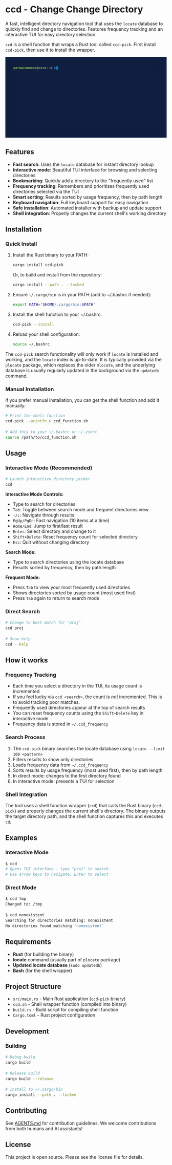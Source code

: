 # ccd - Change Change Directory

A fast, intelligent directory navigation tool that uses the `locate` database to quickly find and change to directories. Features frequency tracking and an interactive TUI for easy directory selection.

`ccd` is a shell function that wraps a Rust tool called `ccd-pick`. First install `ccd-pick`, then use it to install the wrapper.

![Animation showing core functionality](vhs.gif)

## Features

- **Fast search**: Uses the `locate` database for instant directory lookup
- **Interactive mode**: Beautiful TUI interface for browsing and selecting directories
- **Bookmarking**: Quickly add a directory to the "frequently used" list
- **Frequency tracking**: Remembers and prioritizes frequently used directories selected via the TUI
- **Smart sorting**: Results sorted by usage frequency, then by path length
- **Keyboard navigation**: Full keyboard support for easy navigation
- **Safe installation**: Automated installer with backup and update support
- **Shell integration**: Properly changes the current shell's working directory

## Installation

### Quick Install

1. Install the Rust binary to your PATH:

   ```bash
   cargo install ccd-pick
   ```

   Or, to build and install from the repository:

   ```bash
   cargo install --path . --locked
   ```

2. Ensure `~/.cargo/bin` is in your PATH (add to ~/.bashrc if needed):
   ```bash
   export PATH="$HOME/.cargo/bin:$PATH"
   ```

3. Install the shell function to your ~/.bashrc:
   ```bash
   ccd-pick --install
   ```

4. Reload your shell configuration:
   ```bash
   source ~/.bashrc
   ```

The `ccd-pick` search functionality will only work if `locate` is installed and working, and the
`locate` index is up-to-date. It is typically provided via the `plocate` package, which replaces
the older `mlocate`, and the underlying database is usually regularly updated in the background
via the `updatedb` command.

### Manual Installation

If you prefer manual installation, you can get the shell function and add it manually:
```bash
# Print the shell function
ccd-pick --printfn > ccd_function.sh

# Add this to your ~/.bashrc or ~/.zshrc
source /path/to/ccd_function.sh
```

## Usage

### Interactive Mode (Recommended)
```bash
# Launch interactive directory picker
ccd
```

**Interactive Mode Controls:**
- Type to search for directories
- `Tab`: Toggle between search mode and frequent directories view
- `↑/↓`: Navigate through results
- `PgUp/PgDn`: Fast navigation (10 items at a time)
- `Home/End`: Jump to first/last result
- `Enter`: Select directory and change to it
- `Shift+Delete`: Reset frequency count for selected directory
- `Esc`: Quit without changing directory

**Search Mode:**
- Type to search directories using the locate database
- Results sorted by frequency, then by path length

**Frequent Mode:**
- Press `Tab` to view your most frequently used directories
- Shows directories sorted by usage count (most used first)
- Press `Tab` again to return to search mode


### Direct Search
```bash
# Change to best match for "proj"
ccd proj

# Show help
ccd --help
```

## How it works

### Frequency Tracking
- Each time you select a directory in the TUI, its usage count is incremented
- If you feel lucky via `ccd <search>`, the count is _not_ incremented. This is to avoid tracking poor matches.
- Frequently used directories appear at the top of search results
- You can reset frequency counts using the `Shift+Delete` key in interactive mode
- Frequency data is stored in `~/.ccd_frequency`

### Search Process
1. The `ccd-pick` binary searches the locate database using `locate --limit 100 <pattern>`
2. Filters results to show only directories
3. Loads frequency data from `~/.ccd_frequency`
4. Sorts results by usage frequency (most used first), then by path length
5. In direct mode: changes to the first directory found
6. In interactive mode: presents a TUI for selection


### Shell Integration
The tool uses a shell function wrapper (`ccd`) that calls the Rust binary (`ccd-pick`) and properly changes the current shell's directory. The binary outputs the target directory path, and the shell function captures this and executes `cd`.

## Examples

### Interactive Mode
```bash
$ ccd
# Opens TUI interface - type "proj" to search
# Use arrow keys to navigate, Enter to select
```

### Direct Mode
```bash
$ ccd tmp
Changed to: /tmp

$ ccd nonexistent
Searching for directories matching: nonexistent
No directories found matching 'nonexistent'
```

## Requirements

- **Rust** (for building the binary)
- **locate** command (usually part of `plocate` package)
- **Updated locate database** (`sudo updatedb`)
- **Bash** (for the shell wrapper)

## Project Structure

- `src/main.rs` - Main Rust application (`ccd-pick` binary)
- `ccd.sh` - Shell wrapper function (compiled into binary)
- `build.rs` - Build script for compiling shell function
- `Cargo.toml` - Rust project configuration

## Development

### Building
```bash
# Debug build
cargo build

# Release build
cargo build --release

# Install to ~/.cargo/bin
cargo install --path . --locked
```

## Contributing

See [AGENTS.md](AGENTS.md) for contribution guidelines. We welcome contributions from both humans and AI assistants!

## License

This project is open source. Please see the license file for details.

